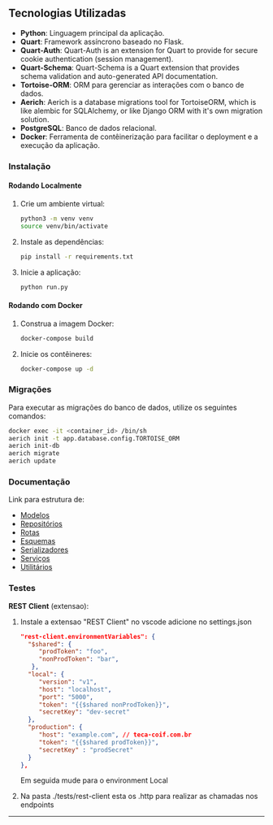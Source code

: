## Tecnologias Utilizadas

- **Python**: Linguagem principal da aplicação.
- **Quart**: Framework assíncrono baseado no Flask.
- **Quart-Auth**: Quart-Auth is an extension for Quart to provide for secure cookie authentication (session management).
- **Quart-Schema**: Quart-Schema is a Quart extension that provides schema validation and auto-generated API documentation.
- **Tortoise-ORM**: ORM para gerenciar as interações com o banco de dados.
- **Aerich**: Aerich is a database migrations tool for TortoiseORM, which is like alembic for SQLAlchemy, or like Django ORM with it's own migration solution.
- **PostgreSQL**: Banco de dados relacional.
- **Docker**: Ferramenta de contêinerização para facilitar o deployment e a execução da aplicação.

### Instalação

#### Rodando Localmente

1. Crie um ambiente virtual:

   ```bash
   python3 -m venv venv
   source venv/bin/activate
   ```

2. Instale as dependências:

   ```bash
   pip install -r requirements.txt
   ```

3. Inicie a aplicação:

   ```bash
   python run.py
   ```

#### Rodando com Docker

1. Construa a imagem Docker:

   ```bash
   docker-compose build
   ```

2. Inicie os contêineres:

   ```bash
   docker-compose up -d
   ```

### Migrações

Para executar as migrações do banco de dados, utilize os seguintes comandos:

```bash
docker exec -it <container_id> /bin/sh
aerich init -t app.database.config.TORTOISE_ORM
aerich init-db
aerich migrate
aerich update
```

### Documentação

Link para estrutura de:

- [Modelos](app\docs\models\README.md)
- [Repositórios](app\docs\repositories\README.md)
- [Rotas](app\docs\routes\README.md)
- [Esquemas](app\docs\schemas\README.md)
- [Serializadores](app\docs\serializers\README.md)
- [Serviços](app\docs\services\README.md)
- [Utilitários](app\docs\utils\README.md)

### Testes

**REST Client** (extensao):
1. Instale a extensao "REST Client" no vscode
   adicione no settings.json
   ```json
   "rest-client.environmentVariables": {
     "$shared": {
        "prodToken": "foo",
        "nonProdToken": "bar",
      },
     "local": {
        "version": "v1",
        "host": "localhost",
        "port": "5000",
        "token": "{{$shared nonProdToken}}",
        "secretKey": "dev-secret"
     },
     "production": {
        "host": "example.com", // teca-coif.com.br
        "token": "{{$shared prodToken}}",
        "secretKey" : "prodSecret"
     }
   },
   ```
   Em seguida mude para o environment Local

2. Na pasta ./tests/rest-client esta os .http para realizar as chamadas nos endpoints

<!-- Para executar os testes locais, após o início da aplicação, acesse: [SwaggerUI](http://localhost:5000/swaggerui/) -->

---
